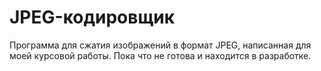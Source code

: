 # JPEG-кодировщик  
Программа для сжатия изображений в формат JPEG, написанная для моей курсовой работы. 
Пока что не готова и находится в разработке.